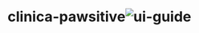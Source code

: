 # clinica-pawsitive![ui-guide](https://user-images.githubusercontent.com/63196108/165016238-baf35bcd-83e9-4647-8378-faee4acb8254.png)
